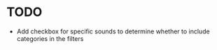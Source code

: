 # TODO

- Add checkbox for specific sounds to determine whether to include categories in the filters